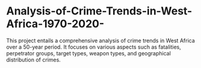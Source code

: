# Analysis-of-Crime-Trends-in-West-Africa-1970-2020-
This project entails a comprehensive analysis of crime trends in West Africa over a 50-year period. It focuses on various aspects such as fatalities, perpetrator groups, target types, weapon types, and geographical distribution of crimes.
